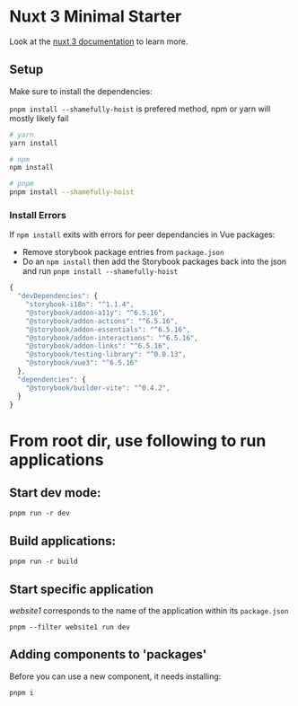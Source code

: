 # Nuxt 3 Minimal Starter

Look at the [nuxt 3 documentation](https://v3.nuxtjs.org) to learn more.

## Setup

Make sure to install the dependencies:

`pnpm install --shamefully-hoist` is prefered method, npm or yarn will mostly likely fail

```bash
# yarn
yarn install

# npm
npm install

# pnpm
pnpm install --shamefully-hoist
```


### Install Errors

If `npm install` exits with errors for peer dependancies in Vue packages:

- Remove storybook package entries from `package.json`
- Do an `npm install` then add the Storybook packages back into the json and run `pnpm install --shamefully-hoist`

```javascript
{
  "devDependencies": {
    "storybook-i18n": "^1.1.4",
    "@storybook/addon-a11y": "^6.5.16",
    "@storybook/addon-actions": "^6.5.16",
    "@storybook/addon-essentials": "^6.5.16",
    "@storybook/addon-interactions": "^6.5.16",
    "@storybook/addon-links": "^6.5.16",
    "@storybook/testing-library": "^0.0.13",
    "@storybook/vue3": "^6.5.16"
  },
  "dependencies": {
    "@storybook/builder-vite": "^0.4.2",
  }
}
```

# From root dir, use following to run applications

## Start dev mode:

```shell
pnpm run -r dev
```

## Build applications:

```shell
pnpm run -r build
```

## Start specific application

*website1* corresponds to the name of the application within its `package.json`

```shell
pnpm --filter website1 run dev
```

## Adding components to 'packages'

Before you can use a new component, it needs installing:

```shell
pnpm i
```
